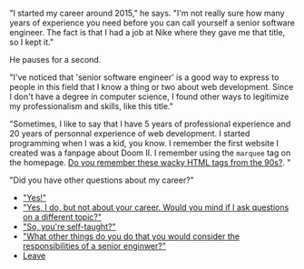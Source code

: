 "I started my career around 2015," he says. "I'm not really sure how many years of experience you need before you can call yourself a senior software engineer. The fact is that I had a job at Nike where they gave me that title, so I kept it."

He pauses for a second.

"I've noticed that 'senior software engineer' is a good way to express to people in this field that I know a thing or two about web development. Since I don't have a degree in computer science, I found other ways to legitimize my professionalism and skills, like this title."

"Sometimes, I like to say that I have 5 years of professional experience and 20 years of personnal experience of web development. I started programming when I was a kid, you know. I remember the first website I created was a fanpage about Doom II. I remember using the `marquee` tag on the homepage. [Do you remember these wacky HTML tags from the 90s?](https://medium.com/@yvesgurcan/remember-marquee-and-blink-15ac3de4c790). "

"Did you have other questions about my career?" 

- ["Yes!"](job.md)
- ["Yes, I do, but not about your career. Would you mind if I ask questions on a different topic?"](questions.md)
- ["So, you're self-taught?"](self-taught.md)
- ["What other things do you do that you would consider the responsibilities of a senior enginwer?"](senior-responsibilities.md)
- [Leave](leave.md)
